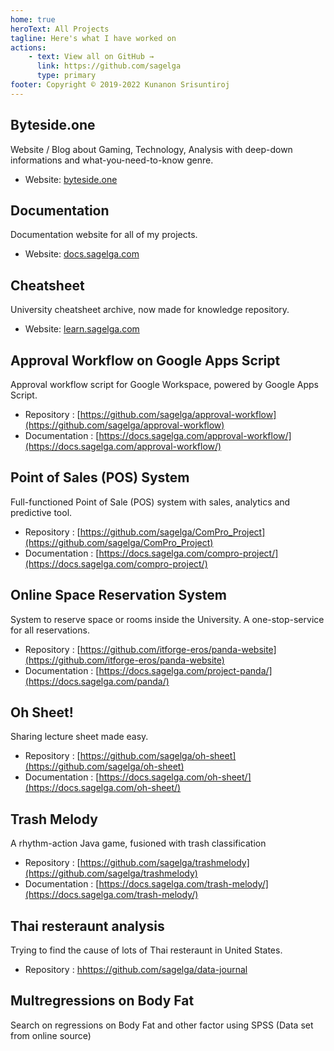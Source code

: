 ```yaml
---
home: true
heroText: All Projects
tagline: Here's what I have worked on
actions:
    - text: View all on GitHub →
      link: https://github.com/sagelga
      type: primary
footer: Copyright © 2019-2022 Kunanon Srisuntiroj
---
```


## Byteside.one
Website / Blog about Gaming, Technology, Analysis with deep-down informations and what-you-need-to-know genre.

- Website: [byteside.one](https://byteside.one/)

## Documentation
Documentation website for all of my projects.

- Website: [docs.sagelga.com](https://docs.sagelga.com/)

## Cheatsheet
University cheatsheet archive, now made for knowledge repository.

- Website: [learn.sagelga.com](https://learn.sagelga.com/)

## Approval Workflow on Google Apps Script
Approval workflow script for Google Workspace, powered by Google Apps Script.

- Repository : [https://github.com/sagelga/approval-workflow](https://github.com/sagelga/approval-workflow)
- Documentation : [https://docs.sagelga.com/approval-workflow/](https://docs.sagelga.com/approval-workflow/)

## Point of Sales (POS) System
Full-functioned Point of Sale (POS) system with sales, analytics and predictive tool.

- Repository : [https://github.com/sagelga/ComPro_Project](https://github.com/sagelga/ComPro_Project)
- Documentation : [https://docs.sagelga.com/compro-project/](https://docs.sagelga.com/compro-project/)

## Online Space Reservation System
System to reserve space or rooms inside the University. A one-stop-service for all reservations.

- Repository : [https://github.com/itforge-eros/panda-website](https://github.com/itforge-eros/panda-website)
- Documentation : [https://docs.sagelga.com/project-panda/](https://docs.sagelga.com/panda/)

## Oh Sheet!
Sharing lecture sheet made easy.

- Repository : [https://github.com/sagelga/oh-sheet](https://github.com/sagelga/oh-sheet)
- Documentation : [https://docs.sagelga.com/oh-sheet/](https://docs.sagelga.com/oh-sheet/)

## Trash Melody
A rhythm-action Java game, fusioned with trash classification

- Repository : [https://github.com/sagelga/trashmelody](https://github.com/sagelga/trashmelody)
- Documentation : [https://docs.sagelga.com/trash-melody/](https://docs.sagelga.com/trash-melody/)

## Thai resteraunt analysis
Trying to find the cause of lots of Thai resteraunt in United States.

- Repository : [hhttps://github.com/sagelga/data-journal](https://github.com/sagelga/data-journal)

## Multregressions on Body Fat
Search on regressions on Body Fat and other factor using SPSS (Data set from online source)
